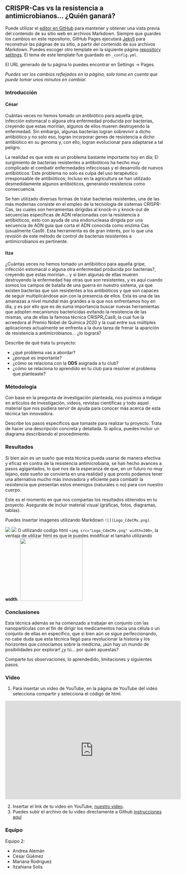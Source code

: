 ## CRISPR-Cas vs la resistencia a antimicrobianos… ¿Quién ganará?

Puede utilizar el [editor en GitHub](https://github.com/CdeCMx-org/templates_paginaweb/edit/main/README.md) para mantener y obtener una vista previa del contenido de su sitio web en archivos Markdown. Siempre que guardes los cambios en este repositorio, GitHub Pages ejecutará [Jekyll](https://jekyllrb.com/) para reconstruir las páginas de su sitio, a partir del contenido de sus archivos Markdown. Puedes escoger otro template en la siguiente página [repository settings](https://github.com/CdeCMx-org/templates_paginaweb/settings/pages). El tema de este template fue guardado en `_config.yml`.

El URL generado de tu página lo puedes encontrar en Settings -> Pages. 

*Puedes ver los cambios reflejados en la página, solo toma en cuenta que puede tomar unos minutos en cambiar.*

### Introducción

#### César
Cuántas veces no hemos tomado un antibiótico para aquella gripe, infección estomacal o alguna otra enfermedad producida por bacterias, creyendo que estas morirían, algunos de ellos mueren destruyendo la enfermedad. Sin embargo, algunas bacterias logran sobrevivir a dicho antibiótico y no solo eso, logran incorporar genes de resistencia a dicho antibiótico en su genoma y, con ello, logran evolucionar para adaptarse a tal peligro.

La realidad es que este es un problema bastante importante hoy en día; El surgimiento de bacterias resistentes a antibióticos ha hecho muy complicado el combatir enfermedades infecciosas y el desarrollo de nuevos antibióticos. Este problema no solo es culpa del uso terapéutico irresponsable de antibióticos; Incluso en la agricultura se han utilizado desmedidamente algunos antibióticos, generando resistencia como consecuencia.

Se han utilizado diversas formas de tratar bacterias resistentes, una de las más modernas consiste en el empleo de la tecnología de sistemas CRISPR-Cas, las cuales son herramientas dirigidas al knock-in y knock-out de secuencias específicas de ADN relacionadas con la resistencia a antibióticos, esto con ayuda de una endonucleasa dirigida por una secuencia de ADN guía que corta el ADN conocida como enzima Cas (usualmente Cas9). Esta herramienta es de gran interés, por lo que una revisión de este método de control de bacterias resistentes a antimicrobianos es pertinente. 

#### Itza
¿Cuántas veces no hemos tomado un antibiótico para aquella gripe, infección estomacal o alguna otra enfermedad producida por bacterias?, creyendo que estas morirían… y si bien algunas de ellas mueren destruyendo la enfermedad hay otras que son resistentes, y es aquí cuando somos los campos de batalla de una guerra en nuestro sistema, ya que existen bacterias que son resistentes a los antibióticos y que son capaces de seguir multiplicándose aún con la presencia de ellos. Esta es una de las amenazas a nivel mundial más grandes a la que nos enfrentamos hoy en día, y es por ello que es de suma importancia buscar nuevas herramientas que adopten mecanismos bactericidas evitando la resistencia de las mismas, una de ellas la famosa técnica CRISPR_Cas9, la cual fue la acreedora al Premio Nobel de Química 2020 y la cual entre sus múltiples aplicaciones actualmente se enfrenta a la dura tarea de frenar la aparición de resistencia a antimicrobianos... ¿lo logrará?

Describe de qué trata tu proyecto:
* ¿qué problema vas a abordar?
* ¿porqué es importante?
* ¿cómo se relaciona con la **ODS** asignada a tu club? 
* ¿cómo se relaciona lo aprendido en tu club para resolver el problema que planteaste?

### Métodología

Con base en la pregunta de investigación planteada, nos pusimos a indagar en artículos de investigación, vídeos, revistas científicas y todo aquel material que nos pudiera servir de ayuda para conocer más acerca de esta técnica tan innovadora.

Describe los pasos específicos que tomaste para realizar tu proyecto. Trata de hacer una descripción concreta y detallada. Si aplica, puedes incluir un diagrama describiendo el procedimiento. 

### Resultados

Si bien aún es un sueño que esta técnica pueda usarse de manera efectiva y eficaz en contra de la resistencia antimicrobiana, se han hecho avances a pasos agigantados, lo que nos da la esperanza de que, en un futuro no muy lejano, este sueño se convierta en una realidad y que pronto podamos tener una alternativa mucho más innovadora y eficiente para combatir la resistencia que presentan estos enemigos (naturales o no) para con nuestro cuerpo.

Este es el momento en que nos compartas los resultados obtenidos en tu proyecto. Asegurate de incluir material visual (gráficas, fotos, diagramas, tablas). 

Puedes insertar imagenes utilizando Markdown `![](Logo_CdeCMx.png)`.

![](CRISPR.jpg)
![](CRISPR-cas9.png)
O utilizando codigo html `<img src="Logo_CdeCMx.png" width=200>`, la ventaja de utilizar html es que le puedes modificar el tamaño utilizando **width**.
<img src="Logo_CdeCMx.png" width=200>


### Conclusiones

Esta técnica además se ha comenzado a trabajar en conjunto con las nanopartículas con el fin de dirigir los medicamentos hacia una célula o un conjunto de ellas en específico, que si bien aún se sigue perfeccionando, no cabe duda que esta técnica llegó para revolucionar la historia y los horizontes que conocíamos sobre la medicina, ¡aún hay un mundo de posibilidades por explorar! ¿y tú… por quién apuestas?

Comparte tus observaciones, lo aprendedido, limitaciones y siguientes pasos. 

### Video
 1. Para insertar un video de YouTube, en la página de YouTube del video selecciona compartir y selecciona el código de html.
 <iframe width="560" height="315" src="https://www.youtube.com/embed/PLj1-CMNERM" title="YouTube video player" frameborder="0" allow="accelerometer; autoplay; clipboard-write; encrypted-media; gyroscope; picture-in-picture" allowfullscreen></iframe>
 
 2. Insertar el link de tu video en YouTube, [nuestro video](https://youtu.be/rmXvlBPq24Q).
 4. Puedes subir el archivo de tu video directamente a Github [instrucciones aquí](https://stackoverflow.com/questions/4279611/how-to-embed-a-video-into-github-readme-md)
 
### Equipo
Equipo 2:
* Andrea Alemán
* César Güémez
* Mariana Rodríguez
* Itzahiana Solis
